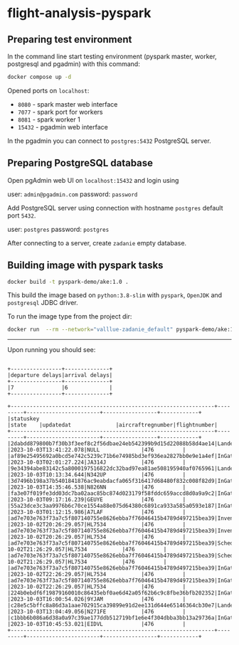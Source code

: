 # flight-analysis-pyspark

## Preparing test environment

In the command line start testing environment (pyspark master, worker, postgresql and pgadmin) with this command:

```bash
docker compose up -d
```

Opened ports on `localhost`:

- `8080` - spark master web interface
- `7077` - spark port for workers
- `8081` - spark worker 1
- `15432` - pgadmin web interface


In the pgadmin you can connect to `postgres:5432` PostgreSQL server.

## Preparing PostgreSQL database

Open pgAdmin web UI on `localhost:15432` and login using

user: `admin@pgadmin.com`
password: `password`

Add PostgreSQL server using connection with hostname `postgres` default port `5432`.

user: `postgres`
password: `postgres`

After connecting to a server, create `zadanie` empty database.

## Building image with pyspark tasks

```bash
docker build -t pyspark-demo/ake:1.0 .
```

This build the image based on `python:3.8-slim` with `pyspark`, `OpenJDK` and `postgresql` JDBC driver.

To run the image type from the project dir:

```bash
docker run  --rm --network="valllue-zadanie_default" pyspark-demo/ake:1.0
```

---

Upon running you should see:

```none

+----------------+--------------+
|departure delays|arrival delays|
+----------------+--------------+
|7               |6             |
+----------------+--------------+

+----------------------------------------------------------------+---------+-----------------------+-----------------+------------+
|statuskey                                                       |state    |updatedat              |aircraftregnumber|flightnumber|
+----------------------------------------------------------------+---------+-----------------------+-----------------+------------+
|2dabdd879800b7f30b3f3eef8c2f56dbae24eb542399b9d15d22088b58d4ae14|Landed   |2023-10-03T13:41:22.078|NULL             |476         |
|af89e25495692a0bcd5e742c5239c71b6e74985bd3ef936ea2827bb0e9e1a4ef|InGate   |2023-10-03T02:01:27.224|JA314J           |476         |
|9e34394abe83142c5a8000197516822dc32bad97ea81ae508195940af0765961|Landed   |2023-10-03T10:13:34.644|N342UP           |476         |
|3d7496b198a37b5401841876ac9eabdacfa065f316417d68480f832c008f82d9|InGate   |2023-10-03T14:35:46.538|N826NN           |476         |
|fa3e07f019fe3dd03dc7ba02aac85bc874d023179f58fddc659accd8d0a9a9c2|InGate   |2023-10-03T09:17:16.239|GEUYE            |476         |
|55a23dce3c3aa9976b6c70ce1554a88e075d64380c6891ca933a585a0593e187|InGate   |2023-10-03T01:12:15.986|A7LAF            |476         |
|ad7e703e763f73a7c5f807140755e8626ebba7f76046415b4789d497215bea39|Invented |2023-10-02T20:26:29.057|HL7534           |476         |
|ad7e703e763f73a7c5f807140755e8626ebba7f76046415b4789d497215bea39|Invented |2023-10-02T20:26:29.057|HL7534           |476         |
|ad7e703e763f73a7c5f807140755e8626ebba7f76046415b4789d497215bea39|Scheduled|2023-10-02T21:26:29.057|HL7534           |476         |
|ad7e703e763f73a7c5f807140755e8626ebba7f76046415b4789d497215bea39|Scheduled|2023-10-02T21:26:29.057|HL7534           |476         |
|ad7e703e763f73a7c5f807140755e8626ebba7f76046415b4789d497215bea39|InGate   |2023-10-02T22:26:29.057|HL7534           |476         |
|ad7e703e763f73a7c5f807140755e8626ebba7f76046415b4789d497215bea39|InGate   |2023-10-02T22:26:29.057|HL7534           |476         |
|224b0ebdf6f19879160010c86435ebf0ae6d42a05f62b6c9c8fbe36bfb202352|InGate   |2023-10-03T16:00:54.026|9YJAM            |476         |
|c28e5c5bffc8a86d3a1aae702915ca39899e91d2ee131d644e65146364cb30e7|Landed   |2023-10-03T13:04:49.056|N271FE           |476         |
|c1bbb6b086a6d38a0a97c39ae177ddb512719bf1e6e4f304dbba3bb13a29736a|InGate   |2023-10-03T10:45:53.021|EIDVL            |476         |
+----------------------------------------------------------------+---------+-----------------------+-----------------+------------+
```

